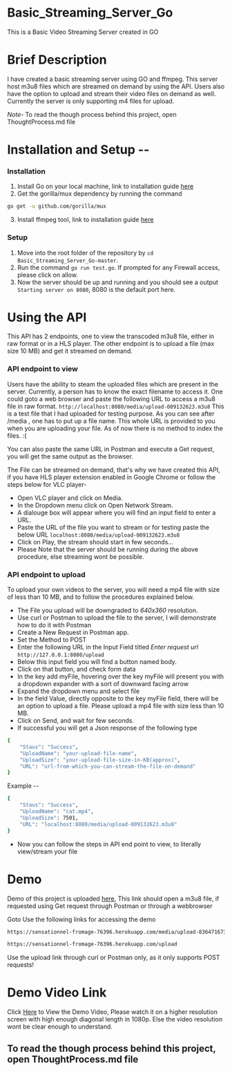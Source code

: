 # Basic_Streaming_Server_Go

This is a Basic Video Streaming Server created in GO

# Brief Description

I have created a basic streaming server using GO and ffmpeg. This server host m3u8 files which are streamed on demand by using the API. Users also have the option to upload and stream their video files on demand as well. Currently the server is only supporting m4 files for upload. 

*Note-* To read the though process behind this project, open ThoughtProcess.md file

# Installation and Setup --

### Installation

1. Install Go on your local machine, link to installation guide [here](https://golang.org/doc/install)
2. Get the gorilla/mux dependency by running the command 
```sh
go get -u github.com/gorilla/mux
```
3. Install ffmpeg tool, link to installation guide [here](https://ffmpeg.org/download.html)

### Setup

1. Move into the root folder of the repository by `cd Basic_Streaming_Server_Go-master`.
2. Run the command `go run test.go`. If prompted for any Firewall access, please click on allow.
3. Now the server should be up and running and you should see a output `Starting server on 8080`, 8080 is the default port here.

# Using the API

This API has 2 endpoints, one to view the transcoded m3u8 file, either in raw format or in a HLS player. The other endpoint is to upload a file (max size 10 MB) and get it streamed on demand.

### API endpoint to view

Users have the ability to steam the uploaded files which are present in the server.
Currently, a person has to know the exact filename to access it.
One could goto a web browser and paste the following URL to access a m3u8 file in raw format.
`http://localhost:8080/media/upload-009132623.m3u8`
This is a test file that I had uploaded for testing purpose. As you can see after /media , one has to put up a file name. This whole URL is provided to you when you are uploading your file. As of now there is no method to index the files. :(

You can also paste the same URL in Postman and execute a Get request, you will get the same output as the browser.

The File can be streamed on demand, that's why we have created this API, if you have HLS player extension enabled in Google Chrome or follow the steps below for VLC player-

* Open VLC player and click on Media.
* In the Dropdown menu click on Open Network Stream.
* A dialouge box will appear where you will find an input field to enter a URL.
* Paste the URL of the file you want to stream or for testing paste the below URL 
    `localhost:8080/media/upload-009132623.m3u8`
* Click on Play, the stream should start in few seconds...
* Please Note that the server should be running during the above procedure, else streaming wont be possible.

### API endpoint to upload

To upload your own videos to the server, you will need a mp4 file with size of less than 10 MB, and to follow the procedures explained below.

* The File you upload will be downgraded to *640x360* resolution.
* Use curl or Postman to upload the file to the server, I will demonstrate how to do it with Postman
* Create a New Request in Postman app.
* Set the Method to POST
* Enter the following URL in the Input Field titled *Enter request url* 
    `http://127.0.0.1:8080/upload`
* Below this input field you will find a button named body.
* Click on that button, and check form data
* In the key add myFile, hovering over the key myFile will present you with a dropdown expander with a sort of downward facing arrow
* Expand the dropdown menu and select file
* In the field Value, directly opposite to the key myFile field, there will be an option to upload a file. Please upload a mp4 file with size less than 10 MB.
* Click on Send, and wait for few seconds.
* If successful you will get a Json response of the following type
```sh
{
    "Staus": "Success",
    "UploadName": "your-upload-file-name",
    "UploadSize": "your-upload-file-size-in-KB(approx)",
    "URL": "url-from-which-you-can-stream-the-file-on-demand"
}
```

Example -- 

```sh
{
    "Staus": "Success",
    "UploadName": "cat.mp4",
    "UploadSize": 7501,
    "URL": "localhost:8080/media/upload-009132623.m3u8"
}
```
* Now you can follow the steps in API end point to view, to literally view/stream your file

# Demo

Demo of this project is uploaded [here](https://sensationnel-fromage-76396.herokuapp.com/media/upload-836471673.m3u8), This link should open a m3u8 file, if requested using Get request through Postman or through a webbrowser

Goto Use the following links for accessing the demo
```sh
https://sensationnel-fromage-76396.herokuapp.com/media/upload-836471673.m3u8

https://sensationnel-fromage-76396.herokuapp.com/upload

```
Use the upload link through curl or Postman only, as it only supports POST requests!

# Demo Video Link

Click [Here](https://youtu.be/ZVo7cW7PO6s) to View the Demo Video, Please watch it on a higher resolution screen with high enough diagonal length in 1080p. Else the video resolution wont be clear enough to understand.

## To read the though process behind this project, open ThoughtProcess.md file